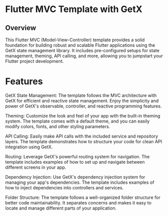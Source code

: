 
# Flutter MVC Template with GetX

## Overview
This Flutter MVC (Model-View-Controller) template provides a solid foundation for building robust and scalable Flutter applications using the GetX state management library. It includes pre-configured setups for state management, theming, API calling, and more, allowing you to jumpstart your Flutter project development.

# Features
GetX State Management: The template follows the MVC architecture with GetX for efficient and reactive state management. Enjoy the simplicity and power of GetX's observable, controller, and reactive programming features.

Theming: Customize the look and feel of your app with the built-in theming system. The template comes with a default theme, and you can easily modify colors, fonts, and other styling parameters.

API Calling: Easily make API calls with the included service and repository layers. The template demonstrates how to structure your code for clean API integration using GetX.

Routing: Leverage GetX's powerful routing system for navigation. The template includes examples of how to set up and navigate between different screens in your app.

Dependency Injection: Use GetX's dependency injection system for managing your app's dependencies. The template includes examples of how to inject dependencies into controllers and services.

Folder Structure: The template follows a well-organized folder structure for better code maintainability. It separates concerns and makes it easy to locate and manage different parts of your application.

